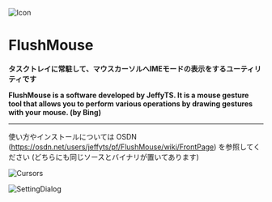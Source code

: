 
![Icon](https://osdn.net/users/jeffyts/pf/FlushMouse/wiki/FrontPage/thumb/48x48/FlushMouse.png)

# FlushMouse



**タスクトレイに常駐して、マウスカーソルへIMEモードの表示をするユーティリティです**

**FlushMouse is a software developed by JeffyTS. It is a mouse gesture tool that allows you to perform various operations by drawing gestures with your mouse. (by Bing)**

___

使い方やインストールについては OSDN (<https://osdn.net/users/jeffyts/pf/FlushMouse/wiki/FrontPage>) を参照してください (どちらにも同じソースとバイナリが置いてあります)

![Cursors](https://osdn.net/users/jeffyts/pf/FlushMouse/wiki/FrontPage/thumb/230x181/Cursors.png)

![SettingDialog](https://osdn.net/users/jeffyts/pf/FlushMouse/wiki/FrontPage/thumb/572x645/SettingDlg.png)

